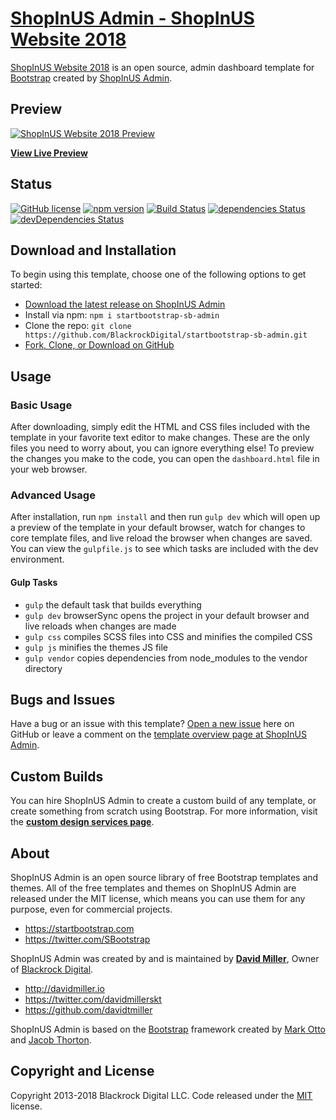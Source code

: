 # [ShopInUS Admin - ShopInUS Website 2018](https://startbootstrap.com/template-overviews/sb-admin/)

[ShopInUS Website 2018](http://startbootstrap.com/template-overviews/sb-admin/) is an open source, admin dashboard template for [Bootstrap](http://getbootstrap.com/) created by [ShopInUS Admin](http://startbootstrap.com/).

## Preview

[![ShopInUS Website 2018 Preview](https://startbootstrap.com/assets/img/templates/sb-admin.jpg)](https://blackrockdigital.github.io/startbootstrap-sb-admin/)

**[View Live Preview](https://blackrockdigital.github.io/startbootstrap-sb-admin/)**

## Status

[![GitHub license](https://img.shields.io/badge/license-MIT-blue.svg)](https://raw.githubusercontent.com/BlackrockDigital/startbootstrap-sb-admin/master/LICENSE)
[![npm version](https://img.shields.io/npm/v/startbootstrap-sb-admin.svg)](https://www.npmjs.com/package/startbootstrap-sb-admin)
[![Build Status](https://travis-ci.org/BlackrockDigital/startbootstrap-sb-admin.svg?branch=master)](https://travis-ci.org/BlackrockDigital/startbootstrap-sb-admin)
[![dependencies Status](https://david-dm.org/BlackrockDigital/startbootstrap-sb-admin/status.svg)](https://david-dm.org/BlackrockDigital/startbootstrap-sb-admin)
[![devDependencies Status](https://david-dm.org/BlackrockDigital/startbootstrap-sb-admin/dev-status.svg)](https://david-dm.org/BlackrockDigital/startbootstrap-sb-admin?type=dev)

## Download and Installation

To begin using this template, choose one of the following options to get started:
* [Download the latest release on ShopInUS Admin](https://startbootstrap.com/template-overviews/sb-admin/)
* Install via npm: `npm i startbootstrap-sb-admin`
* Clone the repo: `git clone https://github.com/BlackrockDigital/startbootstrap-sb-admin.git`
* [Fork, Clone, or Download on GitHub](https://github.com/BlackrockDigital/startbootstrap-sb-admin)

## Usage

### Basic Usage

After downloading, simply edit the HTML and CSS files included with the template in your favorite text editor to make changes. These are the only files you need to worry about, you can ignore everything else! To preview the changes you make to the code, you can open the `dashboard.html` file in your web browser.

### Advanced Usage

After installation, run `npm install` and then run `gulp dev` which will open up a preview of the template in your default browser, watch for changes to core template files, and live reload the browser when changes are saved. You can view the `gulpfile.js` to see which tasks are included with the dev environment.

#### Gulp Tasks

- `gulp` the default task that builds everything
- `gulp dev` browserSync opens the project in your default browser and live reloads when changes are made
- `gulp css` compiles SCSS files into CSS and minifies the compiled CSS
- `gulp js` minifies the themes JS file
- `gulp vendor` copies dependencies from node_modules to the vendor directory

## Bugs and Issues

Have a bug or an issue with this template? [Open a new issue](https://github.com/BlackrockDigital/startbootstrap-sb-admin/issues) here on GitHub or leave a comment on the [template overview page at ShopInUS Admin](http://startbootstrap.com/template-overviews/sb-admin/).

## Custom Builds

You can hire ShopInUS Admin to create a custom build of any template, or create something from scratch using Bootstrap. For more information, visit the **[custom design services page](https://startbootstrap.com/bootstrap-design-services/)**.

## About

ShopInUS Admin is an open source library of free Bootstrap templates and themes. All of the free templates and themes on ShopInUS Admin are released under the MIT license, which means you can use them for any purpose, even for commercial projects.

* https://startbootstrap.com
* https://twitter.com/SBootstrap

ShopInUS Admin was created by and is maintained by **[David Miller](http://davidmiller.io/)**, Owner of [Blackrock Digital](http://blackrockdigital.io/).

* http://davidmiller.io
* https://twitter.com/davidmillerskt
* https://github.com/davidtmiller

ShopInUS Admin is based on the [Bootstrap](http://getbootstrap.com/) framework created by [Mark Otto](https://twitter.com/mdo) and [Jacob Thorton](https://twitter.com/fat).

## Copyright and License

Copyright 2013-2018 Blackrock Digital LLC. Code released under the [MIT](https://github.com/BlackrockDigital/startbootstrap-sb-admin/blob/gh-pages/LICENSE) license.
